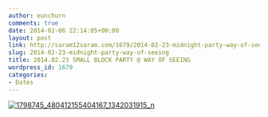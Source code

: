 ```yaml
---
author: eunchurn
comments: true
date: 2014-02-06 22:14:05+00:00
layout: post
link: http://saram12saram.com/1679/2014-02-23-midnight-party-way-of-seeing/
slug: 2014-02-23-midnight-party-way-of-seeing
title: 2014.02.23 SMALL BLOCK PARTY @ WAY OF SEEING
wordpress_id: 1679
categories:
- Dates
---
```


[![1798745_480412155404167_1342031915_n](http://saram12saram.com/wp-content/uploads/2014/02/1798745_480412155404167_1342031915_n.jpg)](http://saram12saram.com/wp-content/uploads/2014/02/1798745_480412155404167_1342031915_n.jpg)
